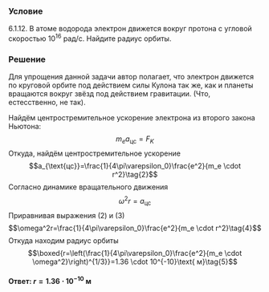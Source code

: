 ###  Условие 

$6.1.12.$ В атоме водорода электрон движется вокруг протона с угловой скоростью $10^{16}$ рад/с. Найдите радиус орбиты. 

### Решение

Для упрощения данной задачи автор полагает, что электрон движется по круговой орбите под действием силы Кулона так же, как и планеты вращаются вокруг звёзд под действием гравитации. (Что, естесственно, не так).

Найдём центростремительное ускорение электрона из второго закона Ньютона: $$m_ea_{\text{цс}}=F_K\tag{1}$$ Откуда, найдём центростремительное ускорение $$a_{\text{цс}}=\frac{1}{4\pi\varepsilon_0}\frac{e^2}{m_e \cdot r^2}\tag{2}$$ Согласно динамике вращательного движения $$\omega^2r=a_{\text{цс}}\tag{3}$$ Приравнивая выражения $(2)$ и $(3)$ $$\omega^2r=\frac{1}{4\pi\varepsilon_0}\frac{e^2}{m_e \cdot r^2}\tag{4}$$ Откуда находим радиус орбиты $$\boxed{r=\left(\frac{1}{4\pi\varepsilon_0}\frac{e^2}{m_e \cdot \omega^2}\right)^{1/3}}=1.36 \cdot 10^{-10}\text{ м}\tag{5}$$ 

#### Ответ: $r=1.36 \cdot 10^{-10}\text{ м}$